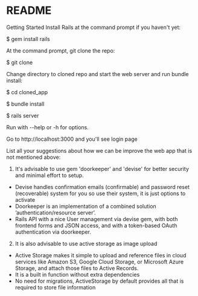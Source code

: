 # README

Getting Started
Install Rails at the command prompt if you haven't yet:

$ gem install rails

At the command prompt, git clone the repo:

$ git clone

Change directory to cloned repo and start the web server and run bundle install:

 $ cd cloned_app

 $ bundle install

 $ rails server
 
Run with --help or -h for options.

Go to http://localhost:3000 and you'll see login page

List all your suggestions about how we can be improve the web app that is not mentioned above:
1. It's advisable to use gem 'doorkeeper' and 'devise' for better security and minimal effort to setup.

- Devise handles confirmation emails (confirmable) and password reset (recoverable) system for you so use their system, it is just options to activate
- Doorkeeper is an implementation of a combined solution ’authentication/resource server’.
- Rails API with a nice User management via devise gem, with both frontend forms and JSON access, and with a token-based OAuth authentication via doorkeeper.

2. It is also advisable to use active storage as image upload

- Active Storage makes it simple to upload and reference files in cloud services like Amazon S3, Google Cloud Storage, or Microsoft Azure Storage, and attach those files to Active Records.
- It is a built in function without extra dependencies
- No need for migrations, ActiveStorage by default provides all that is required to store file information
